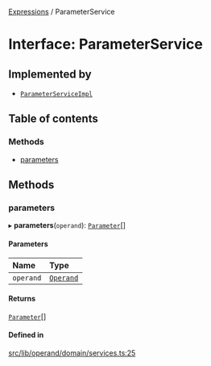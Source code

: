 [Expressions](../README.md) / ParameterService

# Interface: ParameterService

## Implemented by

- [`ParameterServiceImpl`](../classes/ParameterServiceImpl.md)

## Table of contents

### Methods

- [parameters](ParameterService.md#parameters)

## Methods

### parameters

▸ **parameters**(`operand`): [`Parameter`](Parameter.md)[]

#### Parameters

| Name | Type |
| :------ | :------ |
| `operand` | [`Operand`](../classes/Operand.md) |

#### Returns

[`Parameter`](Parameter.md)[]

#### Defined in

[src/lib/operand/domain/services.ts:25](https://github.com/data7expressions/3xpr/blob/8079ebf4d334625389cc55450995826c919de4a9/src/lib/operand/domain/services.ts#L25)

